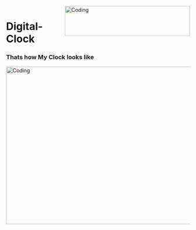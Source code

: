 <img align="right" alt="Coding" height ="82" width="343" src="https://i.pinimg.com/originals/ac/3e/35/ac3e3541abec5cba9550d6be0b7c0815.jpg">

# Digital-Clock

### Thats how My Clock looks like
<img align="bottom" alt="Coding" height ="432" width="898" src="https://i.pinimg.com/originals/77/fd/5d/77fd5ddaef0a22b63eadfd316a4b1ed2.jpg">



